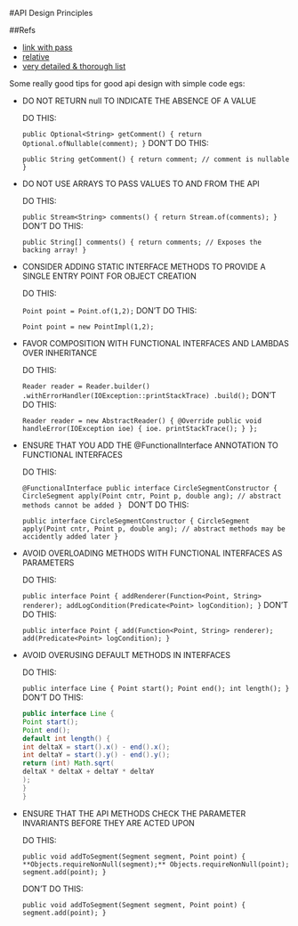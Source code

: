 #API Design Principles

##Refs
- [link with pass](https://dzone.com/storage/assets/3188681-dzone-guidetomodernjava.pdf)
- [relative](./3188681-dzone-guidetomodernjava.pdf)
- [very detailed & thorough list](https://theamiableapi.com/2012/01/16/java-api-design-checklist/)

Some really good tips for good api design with simple code egs:

- DO NOT RETURN null TO INDICATE THE ABSENCE OF A VALUE

	DO THIS:<p>
	`public Optional<String> getComment() {
 	return Optional.ofNullable(comment);
 	}`
	DON’T DO THIS:<p>
	`public String getComment() {
 	return comment; // comment is nullable
 	}`
- DO NOT USE ARRAYS TO PASS VALUES TO AND FROM THE API

	DO THIS:<p>
	`public Stream<String> comments() {
		return Stream.of(comments);
 	}`
	DON’T DO THIS:<p>
	`public String[] comments() {
 	return comments; // Exposes the backing array!
 	}`

- CONSIDER ADDING STATIC INTERFACE METHODS TO PROVIDE A SINGLE ENTRY POINT FOR OBJECT CREATION

	DO THIS:<p>
	`Point point = Point.of(1,2);`
	DON’T DO THIS:<p>
	`Point point = new PointImpl(1,2);`

- FAVOR COMPOSITION WITH FUNCTIONAL INTERFACES AND LAMBDAS OVER INHERITANCE

	DO THIS:<p>
	`Reader reader = Reader.builder()
	 .withErrorHandler(IOException::printStackTrace)
	 .build();`
	DON’T DO THIS:<p>
	`Reader reader = new AbstractReader() {
	 @Override
	 public void handleError(IOException ioe) {
	 ioe. printStackTrace();
	 }
	 };`

- ENSURE THAT YOU ADD THE @FunctionalInterface ANNOTATION TO FUNCTIONAL INTERFACES

	DO THIS:<p>
	`@FunctionalInterface
	public interface CircleSegmentConstructor {
	 CircleSegment apply(Point cntr, Point p, double ang);
	 // abstract methods cannot be added
	 } `
	DON’T DO THIS:<p>
	`public interface CircleSegmentConstructor {
	 CircleSegment apply(Point cntr, Point p, double ang);
	 // abstract methods may be accidently added later
	} `

- AVOID OVERLOADING METHODS WITH FUNCTIONAL INTERFACES AS PARAMETERS

	DO THIS:<p>
	 `public interface Point {
	 addRenderer(Function<Point, String> renderer);
	 addLogCondition(Predicate<Point> logCondition);
	 }`
	DON’T DO THIS:<p>
	 `public interface Point {
	 add(Function<Point, String> renderer);
	 add(Predicate<Point> logCondition);
	 }`

- AVOID OVERUSING DEFAULT METHODS IN INTERFACES

	DO THIS:<p>
	`public interface Line {
	 Point start();
	 Point end();
	 int length();
	 }`
	DON’T DO THIS:<p>
	 ```java
	 public interface Line {
	 Point start();
	 Point end();
	 default int length() {
	 int deltaX = start().x() - end().x();
	 int deltaY = start().y() - end().y();
	 return (int) Math.sqrt(
	 deltaX * deltaX + deltaY * deltaY
	 );
	 }
	 }
	 ```
- ENSURE THAT THE API METHODS CHECK THE PARAMETER INVARIANTS BEFORE THEY ARE ACTED UPON

	DO THIS:<p>
	`public void addToSegment(Segment segment, Point point) {
	 **Objects.requireNonNull(segment);**
	 Objects.requireNonNull(point);
	 segment.add(point);
	}`

	DON’T DO THIS:<p>
	`public void addToSegment(Segment segment, Point point) {
	 segment.add(point);
	} `

